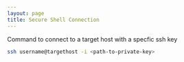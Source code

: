 ```yaml
---
layout: page
title: Secure Shell Connection
---
```


Command to connect to a target host with a specfic ssh key
```bash
ssh username@targethost -i <path-to-private-key>
```